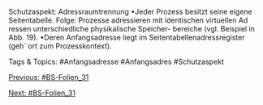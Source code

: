 Schutzaspekt: Adressraumtrennung
•Jeder Prozess besitzt seine eigene Seitentabelle.
Folge: Prozesse adressieren mit identischen virtuellen Ad ressen unterschiedliche physikalische Speicher-
bereiche (vgl. Beispiel in Abb. 19).
•Deren Anfangsadresse liegt im Seitentabellenadressregister (geh¨ort zum Prozesskontext).

   Tags & Topics:
   #Anfangsadresse
   #Anfangsadres
   #Schutzaspekt

[Previous: #BS-Folien_31](BS-Folien_31.md)

[Next: #BS-Folien_31](BS-Folien_31.md)